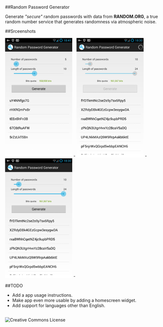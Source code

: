 ##Random Password Generator

Generate <em>"secure"</em> random passwords with data from <b>RANDOM.ORG</b>, a true random number service that generates randomness via atmospheric noise.

##Srceenshots

<img src="https://github.com/aksalj/rpg/raw/master/doc/img/shot_3.png" width="220px" /> -
<img src="https://github.com/aksalj/rpg/raw/master/doc/img/shot_2.png" width="220px" /> -
<img src="https://github.com/aksalj/rpg/raw/master/doc/img/shot_1.png" width="220px" /> -

##TODO
- Add a app usage instructions.
- Make app even more usable by adding a homescreen widget.
- Add support for languages other than English.

##
![Creative Commons License](http://i.creativecommons.org/l/by/4.0/88x31.png "Creative Commons License")

